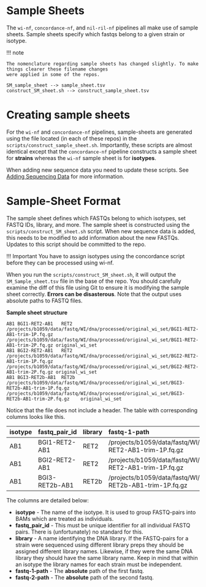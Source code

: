 # Sample Sheets

The `wi-nf`, `concordance-nf`, and `nil-ril-nf` pipelines all make use of sample sheets. Sample sheets specify which fastqs belong to a given strain or isotype.

!!! note

    The nomenclature regarding sample sheets has changed slightly. To make things clearer these filename changes
    were applied in some of the repos.

    SM_sample_sheet --> sample_sheet.tsv
    construct_SM_sheet.sh --> construct_sample_sheet.tsv


# Creating sample sheets

For the `wi-nf` and `concordance-nf` pipelines, sample-sheets are generated using the file located (in each of these repos) in the `scripts/construct_sample_sheet.sh`. Importantly, these scripts are almost identical except that the `concordance-nf` pipeline constructs a sample sheet for __strains__ whereas the `wi-nf` sample sheet is for __isotypes__.

When adding new sequence data you need to update these scripts. See [Adding Sequencing Data](adding-seq-data.md) for more information.

# Sample-Sheet Format

The sample sheet defines which FASTQs belong to which isotypes, set FASTQ IDs, library, and more. The sample sheet is constructed using the `scripts/construct_SM_sheet.sh` script. When new sequence data is added, this needs to be modified to add information about the new FASTQs. Updates to this script should be committed to the repo.

!!! Important
    You have to assign isotypes using the concordance script before they can be processed using wi-nf.

When you run the `scripts/construct_SM_sheet.sh`, it will output the `SM_Sample_sheet.tsv` file in the base of the repo. You should carefully examine the diff of this file using Git to ensure it is modifying the sample sheet correctly. __Errors can be disasterous__. Note that the output uses absolute paths to FASTQ files.

__Sample sheet structure__

```
AB1 BGI1-RET2-AB1   RET2    /projects/b1059/data/fastq/WI/dna/processed/original_wi_set/BGI1-RET2-AB1-trim-1P.fq.gz /projects/b1059/data/fastq/WI/dna/processed/original_wi_set/BGI1-RET2-AB1-trim-2P.fq.gz original_wi_set
AB1 BGI2-RET2-AB1   RET2    /projects/b1059/data/fastq/WI/dna/processed/original_wi_set/BGI2-RET2-AB1-trim-1P.fq.gz /projects/b1059/data/fastq/WI/dna/processed/original_wi_set/BGI2-RET2-AB1-trim-2P.fq.gz original_wi_set
AB1 BGI3-RET2b-AB1  RET2b   /projects/b1059/data/fastq/WI/dna/processed/original_wi_set/BGI3-RET2b-AB1-trim-1P.fq.gz    /projects/b1059/data/fastq/WI/dna/processed/original_wi_set/BGI3-RET2b-AB1-trim-2P.fq.gz    original_wi_set
```

Notice that the file does not include a header. The table with corresponding columns looks like this.

| isotype   | fastq_pair_id   | library   | fastq-1-path   | fastq-2-path   | sequencing_folder |
|:----|:---------------|:------|:-----------------------------------------------------------------------------------------|:-----------------------------------------------------------------------------------------|:----------------|
| AB1 | BGI1-RET2-AB1  | RET2  | /projects/b1059/data/fastq/WI/dna/processed/original_wi_set/BGI1-RET2-AB1-trim-1P.fq.gz  | /projects/b1059/data/fastq/WI/dna/processed/original_wi_set/BGI1-RET2-AB1-trim-2P.fq.gz  | original_wi_set |
| AB1 | BGI2-RET2-AB1  | RET2  | /projects/b1059/data/fastq/WI/dna/processed/original_wi_set/BGI2-RET2-AB1-trim-1P.fq.gz  | /projects/b1059/data/fastq/WI/dna/processed/original_wi_set/BGI2-RET2-AB1-trim-2P.fq.gz  | original_wi_set |
| AB1 | BGI3-RET2b-AB1 | RET2b | /projects/b1059/data/fastq/WI/dna/processed/original_wi_set/BGI3-RET2b-AB1-trim-1P.fq.gz | /projects/b1059/data/fastq/WI/dna/processed/original_wi_set/BGI3-RET2b-AB1-trim-2P.fq.gz | original_wi_set |

The columns are detailed below:

* __isotype__ - The name of the isotype. It is used to group FASTQ-pairs into BAMs which are treated as individuals.
* __fastq_pair_id__ - This must be unique identifier for all individual FASTQ pairs. There is (unfortunately) no standard for this.
* __library__ - A name identifying the DNA library. If the FASTQ-pairs for a strain were sequenced using different library preps they should be assigned different library names. Likewise, if they were the same DNA library they should have the same library name. Keep in mind that within an isotype the library names for each strain must be independent.
* __fastq-1-path__ - The __absolute__ path of the first fastq.
* __fastq-2-path__ - The __absolute__ path of the second fastq.
